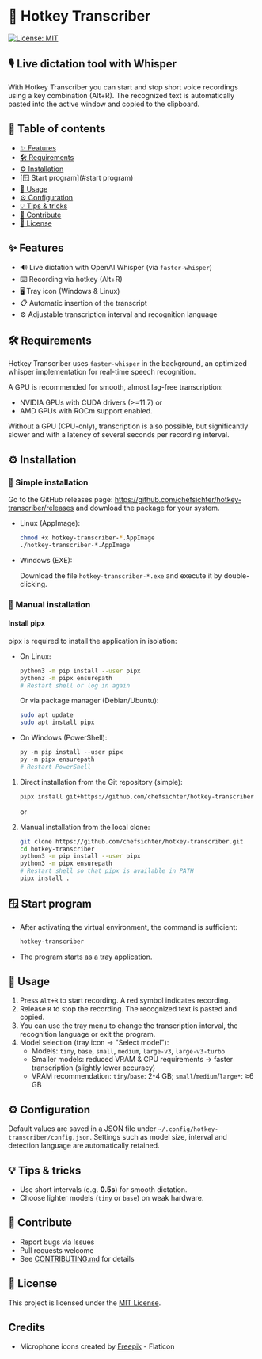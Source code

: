 # 🚀 Hotkey Transcriber

[![License: MIT](https://img.shields.io/badge/License-MIT-green.svg)](LICENSE)

## 🎙️ Live dictation tool with Whisper

With Hotkey Transcriber you can start and stop short voice recordings using a key combination (Alt+R). The recognized text is automatically pasted into the active window and copied to the clipboard.

## 📑 Table of contents
- [✨ Features](#features)
- [🛠️ Requirements](#requirements)
- [⚙️ Installation](#installation)
- [🪟 Start program](#start program)
- [🎉 Usage](#usage)
- [⚙️ Configuration](#configuration)
- [💡 Tips &amp; tricks](#tips--tricks)
- [📄 Contribute](#contribute)
- [📜 License](#license)

## ✨ Features
- 🔊 Live dictation with OpenAI Whisper (via `faster-whisper`)
- ⌨️ Recording via hotkey (Alt+R)
- 🖥️ Tray icon (Windows &amp; Linux)
- 📋 Automatic insertion of the transcript
- ⚙️ Adjustable transcription interval and recognition language

## 🛠️ Requirements

Hotkey Transcriber uses `faster-whisper` in the background, an optimized whisper implementation for real-time speech recognition.

A GPU is recommended for smooth, almost lag-free transcription:
  - NVIDIA GPUs with CUDA drivers (&gt;=11.7) or
  - AMD GPUs with ROCm support enabled.

Without a GPU (CPU-only), transcription is also possible, but significantly slower and with a latency of several seconds per recording interval.

## ⚙️ Installation
  
### 🎉 Simple installation

Go to the GitHub releases page: https://github.com/chefsichter/hotkey-transcriber/releases and download the package for your system.

- Linux (AppImage):

  ```bash
  chmod +x hotkey-transcriber-*.AppImage
  ./hotkey-transcriber-*.AppImage
  ```

- Windows (EXE):

  Download the file `hotkey-transcriber-*.exe` and execute it by double-clicking.

### 🧰 Manual installation

#### Install pipx

pipx is required to install the application in isolation:

- On Linux:
  ```bash
  python3 -m pip install --user pipx
  python3 -m pipx ensurepath
  # Restart shell or log in again
  ```
  Or via package manager (Debian/Ubuntu):
  ```bash
  sudo apt update
  sudo apt install pipx
  ```

- On Windows (PowerShell):
  ```powershell
  py -m pip install --user pipx
  py -m pipx ensurepath
  # Restart PowerShell
  ```
1. Direct installation from the Git repository (simple):
   ```bash
   pipx install git+https://github.com/chefsichter/hotkey-transcriber
   ```

   or

2. Manual installation from the local clone:
   ```bash
   git clone https://github.com/chefsichter/hotkey-transcriber.git
   cd hotkey-transcriber
   python3 -m pip install --user pipx
   python3 -m pipx ensurepath
   # Restart shell so that pipx is available in PATH
   pipx install .
   ```

## 🪟 Start program
- After activating the virtual environment, the command is sufficient:
  ```cmd
  hotkey-transcriber
  ```
- The program starts as a tray application.

## 🎉 Usage
1. Press `Alt+R` to start recording. A red symbol indicates recording.
2. Release `R` to stop the recording. The recognized text is pasted and copied.
3. You can use the tray menu to change the transcription interval, the recognition language or exit the program.
4. Model selection (tray icon → "Select model"):
    - Models: `tiny`, `base`, `small`, `medium`, `large-v3`, `large-v3-turbo`
    - Smaller models: reduced VRAM &amp; CPU requirements → faster transcription (slightly lower accuracy)
    - VRAM recommendation: `tiny`/`base`: 2-4 GB; `small`/`medium`/`large*`: ≥6 GB

## ⚙️ Configuration
Default values are saved in a JSON file under `~/.config/hotkey-transcriber/config.json`. Settings such as model size, interval and detection language are automatically retained.

## 💡 Tips &amp; tricks
- Use short intervals (e.g. **0.5s**) for smooth dictation.
- Choose lighter models (`tiny` or `base`) on weak hardware.

## 📄 Contribute
- Report bugs via Issues
- Pull requests welcome
- See [CONTRIBUTING.md](.github/CONTRIBUTING.md) for details

## 📜 License
This project is licensed under the [MIT License](LICENSE).

## Credits
- Microphone icons created by [Freepik](https://www.flaticon.com/free-icons/microphone) - Flaticon